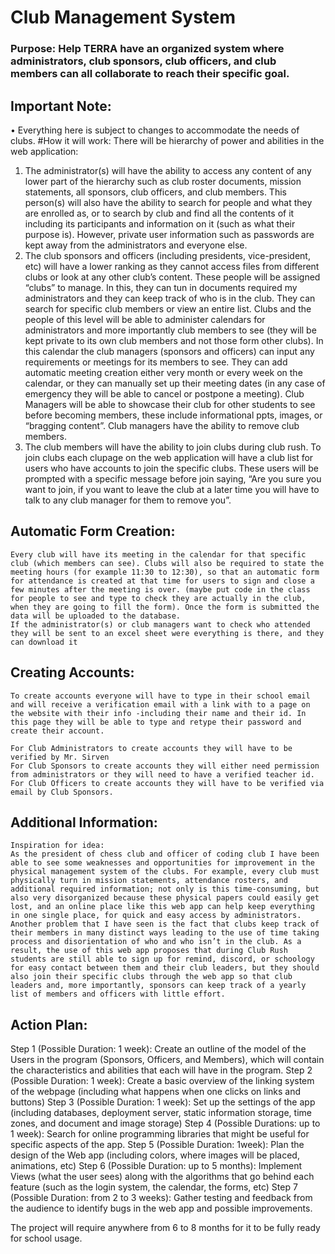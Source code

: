 # Club Management System
### Purpose: Help TERRA have an organized system where administrators, club sponsors, club officers, and club members can all collaborate to reach their specific goal.

## Important Note:
•	Everything here is subject to changes to accommodate the needs of clubs.
#How it will work:
There will be hierarchy of power and abilities in the web application:
1)	The administrator(s) will have the ability to access any content of any lower part of the hierarchy such as club roster documents, mission statements, all sponsors, club officers, and club members. This person(s) will also have the ability to search for people and what they are enrolled as, or to search by club and find all the contents of it including its participants and information on it (such as what their purpose is). However, private user information such as passwords are kept away from the administrators and everyone else.
2)	The club sponsors and officers (including presidents, vice-president, etc) will have a lower ranking as they cannot access files from different clubs or look at any other club’s content. These people will be assigned “clubs” to manage. In this, they can tun in documents required my administrators and they can keep track of who is in the club. They can search for specific club members or view an entire list. Clubs and the people of this level will be able to administer calendars for administrators and more importantly club members to see (they will be kept private to its own club members and not those form other clubs). In this calendar the club managers (sponsors and officers) can input any requirements or meetings for its members to see. They can add automatic meeting creation either very month or every week on the calendar, or they can manually set up their meeting dates (in any case of emergency they will be able to cancel or postpone a meeting). Club Managers will be able to showcase their club for other students to see before becoming members, these include informational ppts, images, or “bragging content”. Club managers have the ability to remove club members.
3)	The club members will have the ability to join clubs during club rush. To join clubs each clupage on the web application will have a club list for users who have accounts to join the specific clubs. These users will be prompted with a specific message before join saying, “Are you sure you want to join, if you want to leave the club at a later time you will have to talk to any club manager for them to remove you”. 
## Automatic Form Creation:
	Every club will have its meeting in the calendar for that specific club (which members can see). Clubs will also be required to state the meeting hours (for example 11:30 to 12:30), so that an automatic form for attendance is created at that time for users to sign and close a few minutes after the meeting is over. (maybe put code in the class for people to see and type to check they are actually in the club, when they are going to fill the form). Once the form is submitted the data will be uploaded to the database.
	If the administrator(s) or club managers want to check who attended they will be sent to an excel sheet were everything is there, and they can download it

## Creating Accounts:
	To create accounts everyone will have to type in their school email and will receive a verification email with a link with to a page on the website with their info -including their name and their id. In this page they will be able to type and retype their password and create their account.

	For Club Administrators to create accounts they will have to be verified by Mr. Sirven
	For Club Sponsors to create accounts they will either need permission from administrators or they will need to have a verified teacher id.
	For Club Officers to create accounts they will have to be verified via email by Club Sponsors.

## Additional Information:
	Inspiration for idea:
	As the president of chess club and officer of coding club I have been able to see some weaknesses and opportunities for improvement in the physical management system of the clubs. For example, every club must physically turn in mission statements, attendance rosters, and additional required information; not only is this time-consuming, but also very disorganized because these physical papers could easily get lost, and an online place like this web app can help keep everything in one single place, for quick and easy access by administrators. Another problem that I have seen is the fact that clubs keep track of their members in many distinct ways leading to the use of time taking process and disorientation of who and who isn’t in the club. As a result, the use of this web app proposes that during Club Rush students are still able to sign up for remind, discord, or schoology for easy contact between them and their club leaders, but they should also join their specific clubs through the web app so that club leaders and, more importantly, sponsors can keep track of a yearly list of members and officers with little effort.
## Action Plan:
Step 1 (Possible Duration: 1 week): Create an outline of the model of the Users in the program (Sponsors, Officers, and Members), which will contain the characteristics and abilities that each will have in the program.
Step 2 (Possible Duration: 1 week): Create a basic overview of the linking system of the webpage (including what happens when one clicks on links and buttons)
Step 3 (Possible Duration: 1 week): Set up the settings of the app (including databases, deployment server, static information storage, time zones, and document and image storage)
Step 4 (Possible Durations: up to 1 week): Search for online programming libraries that might be useful for specific aspects of the app.
Step 5 (Possible Duration: 1week): Plan the design of the Web app (including colors, where images will be placed, animations, etc)
Step 6 (Possible Duration: up to 5 months): Implement Views (what the user sees) along with the algorithms that go behind each feature (such as the login system, the calendar, the forms, etc)
Step 7 (Possible Duration: from 2 to 3 weeks): Gather testing and feedback from the audience to identify bugs in the web app and possible improvements.

The project will require anywhere from 6 to 8 months for it to be fully ready for school usage.
